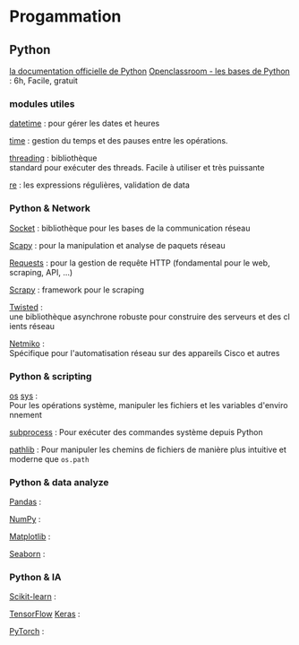 # Progammation

## Python

[la documentation officielle de Python](https://docs.python.org/fr/3/tutorial/)
[Openclassroom - les bases de Python](https://openclassrooms.com/fr/courses/7168871-apprenez-les-bases-du-langage-python) : 6h, Facile, gratuit

### modules utiles

[datetime](https://docs.python.org/3/library/datetime.html) : 
	pour gérer les dates et heures
	
[time](https://docs.python.org/3/library/time.html) : 
	gestion du temps et des pauses entre les opérations.
	
[threading](https://docs.python.org/3/library/threading.html) : 
	bibliothèque standard pour exécuter des threads. Facile à utiliser et très puissante 
	
[re](https://docs.python.org/3/library/re.html) : 
	les expressions régulières, validation de data

### Python & Network

[Socket](https://docs.python.org/3/library/socket.html) : 
	bibliothèque pour les bases de la communication réseau
	
[Scapy](https://scapy.readthedocs.io/en/latest/) : 
	pour la manipulation et analyse de paquets réseau 
	
[Requests](https://requests.readthedocs.io/en/latest/) : 
	pour la gestion de requête HTTP (fondamental pour le web, scraping, API, ...)
	
[Scrapy](https://docs.scrapy.org/en/latest/) : 
	framework pour le scraping
	
[Twisted](https://docs.twisted.org/en/stable/) : 
	une bibliothèque asynchrone robuste pour construire des serveurs et des clients réseau
	
[Netmiko](https://pypi.org/project/netmiko/#getting-started-1) : 
	Spécifique pour l'automatisation réseau sur des appareils Cisco et autres

### Python & scripting

[os](https://docs.python.org/3/library/os.html) [sys](https://docs.python.org/3/library/sys.html) : 
	Pour les opérations système, manipuler les fichiers et les variables d'environnement
	
[subprocess](https://docs.python.org/3/library/subprocess.html) : 
	Pour exécuter des commandes système depuis Python
	
[pathlib](https://docs.python.org/3/library/pathlib.html)  : 
	Pour manipuler les chemins de fichiers de manière plus intuitive et moderne que `os.path`
	

### Python & data analyze

[Pandas](https://pandas.pydata.org/docs/) :
	
[NumPy](https://numpy.org/doc/) :
	
[Matplotlib](https://matplotlib.org/stable/index.html) :
	
[Seaborn](https://seaborn.pydata.org/) :
	

### Python & IA

[Scikit-learn](https://scikit-learn.org/stable/) :
	
[TensorFlow](https://www.tensorflow.org/guide?hl=fr) [Keras](https://keras.io/) :
	
[PyTorch](https://pytorch.org/docs/stable/index.html) :
	
